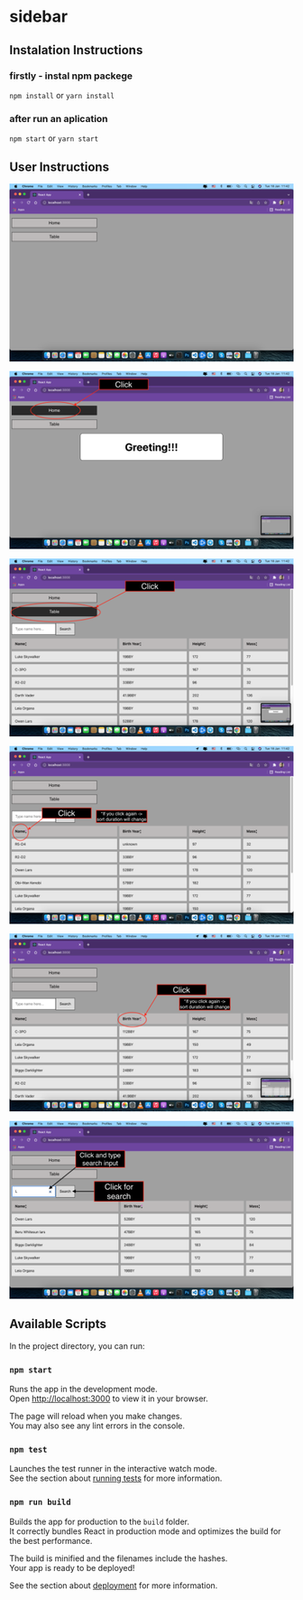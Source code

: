 # sidebar

## Instalation Instructions

### firstly - instal npm packege 
`npm install` or `yarn install`

### after run an aplication
`npm start` or `yarn start`

## User Instructions
![mainPage](./imgForReadme/mainPage.png)

![homePage](./imgForReadme/homePage.png)

![tablePage](./imgForReadme/tablePage.png)

![sortRows](./imgForReadme/sortRows.png)

![sortRowsEx2](./imgForReadme/sortRowsEx2.png)

![tableSearchEx](./imgForReadme/tableSearchEx.png)

## Available Scripts

In the project directory, you can run:

### `npm start`

Runs the app in the development mode.\
Open [http://localhost:3000](http://localhost:3000) to view it in your browser.

The page will reload when you make changes.\
You may also see any lint errors in the console.

### `npm test`

Launches the test runner in the interactive watch mode.\
See the section about [running tests](https://facebook.github.io/create-react-app/docs/running-tests) for more information.

### `npm run build`

Builds the app for production to the `build` folder.\
It correctly bundles React in production mode and optimizes the build for the best performance.

The build is minified and the filenames include the hashes.\
Your app is ready to be deployed!

See the section about [deployment](https://facebook.github.io/create-react-app/docs/deployment) for more information.

